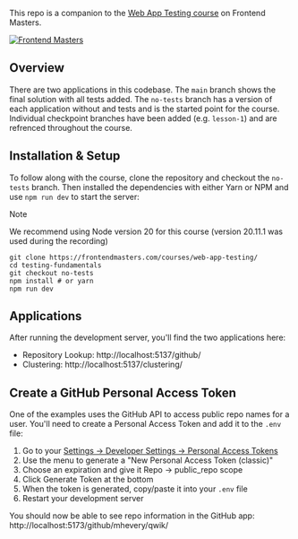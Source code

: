 This repo is a companion to the [Web App Testing course](https://frontendmasters.com/courses/web-app-testing/) on Frontend Masters.

[![Frontend Masters](images/FrontendMastersLogo.png)](https://frontendmasters.com/courses/web-app-testing/)

## Overview

There are two applications in this codebase. The `main` branch shows the final solution with all tests added. The `no-tests` branch has a version of each application without and tests and is the started point for the course. Individual checkpoint branches have been added (e.g. `lesson-1`) and are refrenced throughout the course.

## Installation & Setup

To follow along with the course, clone the repository and checkout the `no-tests` branch. Then installed the dependencies with either Yarn or NPM and use `npm run dev` to start the server:

> [!NOTE]
> We recommend using Node version 20 for this course (version 20.11.1 was used during the recording)

```shell
git clone https://frontendmasters.com/courses/web-app-testing/
cd testing-fundamentals
git checkout no-tests
npm install # or yarn
npm run dev
```
## Applications

After running the development server, you'll find the two applications here:
- Repository Lookup: http://localhost:5137/github/
- Clustering: http://localhost:5137/clustering/

## Create a GitHub Personal Access Token

One of the examples uses the GitHub API to access public repo names for a user. You'll need to create a Personal Access Token and add it to the `.env` file:

1. Go to your [Settings -> Developer Settings -> Personal Access Tokens](https://github.com/settings/tokens)
2. Use the menu to generate a "New Personal Access Token (classic)"
3. Choose an expiration and give it Repo -> public_repo scope
4. Click Generate Token at the bottom
5. When the token is generated, copy/paste it into your `.env` file
6. Restart your development server

You should now be able to see repo information in the GitHub app: http://localhost:5173/github/mhevery/qwik/


